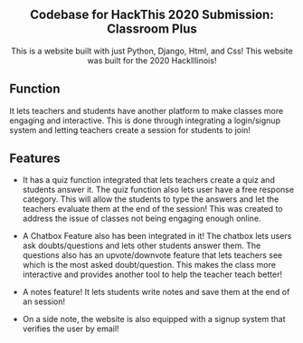 <h2 align="center">
     Codebase for HackThis 2020 Submission: Classroom Plus
  </h2>
<p align="center">
This is a website built with just Python, Django, Html, and Css! This website was built for the 2020 HackIllinois! 
</p>

## Function
It lets teachers and students have another platform to make classes more engaging and interactive. This is done through integrating a login/signup system and letting teachers create a session for students to join!

## Features
* It has a quiz function integrated that lets teachers create a quiz and students answer it. The quiz function also lets user have a free response category. This will allow the students to type the answers and let the teachers evaluate them at the end of the session! This was created to address the issue of classes not being engaging enough online.

* A Chatbox Feature also has been integrated in it! The chatbox lets users ask doubts/questions and lets other students answer them. The questions also has an upvote/downvote feature that lets teachers see which is the most asked doubt/question. This makes the class more interactive and provides another tool to help the teacher teach better!

* A notes feature! It lets students write notes and save them at the end of an session!

* On a side note, the website is also equipped with a signup system that verifies the user by email!
